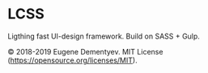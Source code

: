 # LCSS
Ligthing fast UI-design framework. Build on SASS + Gulp.

&copy; 2018-2019 Eugene Dementyev. MIT License (https://opensource.org/licenses/MIT).
